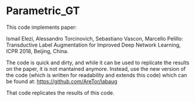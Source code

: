 # Parametric_GT

This code implements paper:

Ismail Elezi, Alessandro Torcinovich, Sebastiano Vascon, Marcello Pelillo: Transductive Label Augmentation for Improved Deep Network Learning, ICPR 2018, Beijing, China.

The code is quick and dirty, and while it can be used to replicate the results on the paper, it is not mantained anymore. Instead, use the new version of the code (which is written for readability and 
extends this code) which can be found at: https://github.com/AreTor/labaug

That code replicates the results of this code.
